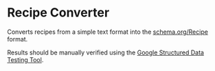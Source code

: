 # Recipe Converter

Converts recipes from a simple text format into the
[schema.org/Recipe](https://schema.org/Recipe) format.

Results should be manually verified using the
[Google Structured Data Testing Tool](https://search.google.com/structured-data/testing-tool/u/0/).
